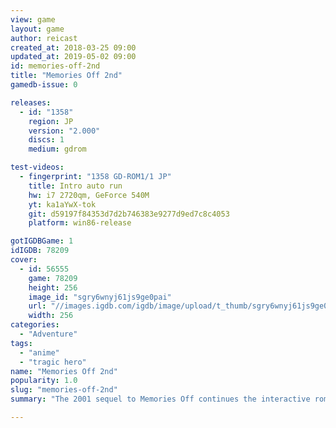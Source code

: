 ```yaml
---
view: game
layout: game
author: reicast
created_at: 2018-03-25 09:00
updated_at: 2019-05-02 09:00
id: memories-off-2nd
title: "Memories Off 2nd"
gamedb-issue: 0

releases:
  - id: "1358"
    region: JP
    version: "2.000"
    discs: 1
    medium: gdrom

test-videos:
  - fingerprint: "1358 GD-ROM1/1 JP"
    title: Intro auto run
    hw: i7 2720qm, GeForce 540M
    yt: ka1aYwX-tok
    git: d59197f84353d7d2b746383e9277d9ed7c8c4053
    platform: win86-release

gotIGDBGame: 1
idIGDB: 78209
cover:
  - id: 56555
    game: 78209
    height: 256
    image_id: "sgry6wnyj61js9ge0pai"
    url: "//images.igdb.com/igdb/image/upload/t_thumb/sgry6wnyj61js9ge0pai.jpg"
    width: 256
categories:
  - "Adventure"
tags:
  - "anime"
  - "tragic hero"
name: "Memories Off 2nd"
popularity: 1.0
slug: "memories-off-2nd"
summary: "The 2001 sequel to Memories Off continues the interactive romance visual novel saga."

---
```


